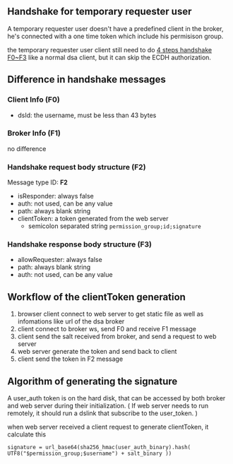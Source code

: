 ## Handshake for temporary requester user

A temporary requester user doesn't have a predefined client in the broker, he's connected with a one time token which include his permisison group.

the temporary requester user client still need to do [4 steps handshake F0~F3](handshake-message.md) like a normal dsa client, but it can skip the ECDH authorization.

## Difference in handshake messages

### Client Info (F0)

* dsId: the username, must be less than 43 bytes

### Broker Info (F1)

no difference


### Handshake request body structure (F2)
Message type ID: **F2**

* isResponder: always false
* auth: not used, can be any value
* path: always blank string
* clientToken: a token generated from the web server 
  * semicolon separated string `permission_group;id;signature`

### Handshake response body structure (F3)


* allowRequester: always false
* path: always blank string
* auth: not used, can be any value


## Workflow of the clientToken generation

1. browser client connect to web server to get static file as well as infomations like url of the dsa broker
1. client connect to broker ws, send F0 and receive F1 message
1. client send the salt received from broker, and send a request to web server
1. web server generate the token and send back to client
1. client send the token in F2 message

## Algorithm of generating the signature

A user_auth token is on the hard disk, that can be accessed by both broker and web server during their initialization. ( If web server needs to run remotely, it should run a dslink that subscribe to the user_token. )

when web server received a client request to generate clientToken, it calculate this

`signature = url_base64(sha256_hmac(user_auth_binary).hash( UTF8("$permission_group;$username") + salt_binary ))`
